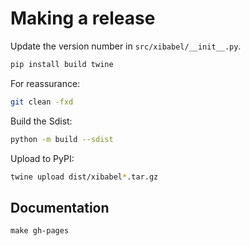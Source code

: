 # Making a release

Update the version number in `src/xibabel/__init__.py`.

```bash
pip install build twine
```

For reassurance:

```bash
git clean -fxd
```

Build the Sdist:

```bash
python -m build --sdist
```

Upload to PyPI:

```bash
twine upload dist/xibabel*.tar.gz
```

## Documentation

```{python}
make gh-pages
```
